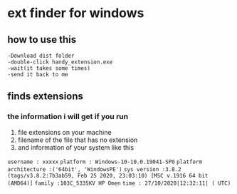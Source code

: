 # ext finder for windows
## how to use this
    -Download dist folder
    -double-click handy_extension.exe
    -wait(it takes some times)
    -send it back to me
## finds extensions
### the information i will get if you run
1. file extensions on your machine
2. filename of the file that has no extension
3. and information of your system like this


`username : xxxxx`
`platform : Windows-10-10.0.19041-SP0`
`platform architecture :('64bit', 'WindowsPE')`
`sys version :3.8.2 (tags/v3.8.2:7b3ab59, Feb 25 2020, 23:03:10) [MSC v.1916 64 bit (AMD64)]`
`family :103C_5335KV HP Omen`
`time : 27/10/2020|12:32:11| ( UTC)`
